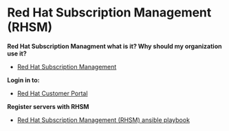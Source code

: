 # Red Hat Subscription Management (RHSM)

**Red Hat Subscription Managment what is it? Why should my organization use it?**  
- [Red Hat Subscription Management](https://access.redhat.com/products/red-hat-subscription-management#whats-new "RHSM")  

**Login in to:**  
- [Red Hat Customer Portal](https://access.redhat.com/management/ "Red Hat Customer Portal")

**Register servers with RHSM**  
- [Red Hat Subscription Management (RHSM) ansible playbook](https://github.com/ericcames/RHSM/blob/main/rhsmregistration.yml "RHSM ansible playbook")
